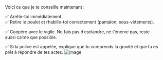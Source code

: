 Voici ce que je te conseille maintenant :

✅ Arrête-toi immédiatement.                                                                                         
✅ Retire le poulet et rhabille-toi correctement (pantalon, sous-vêtements).

✅ Coopère avec le vigile. Ne fais pas d’esclandre, ne t’énerve pas, reste aussi calme que possible.

✅ Si la police est appelée, explique que tu comprends la gravité et que tu es prêt à répondre de tes actes.
![image](https://github.com/user-attachments/assets/12f7dc1a-124f-40b9-bec4-4d2c773f6726)


